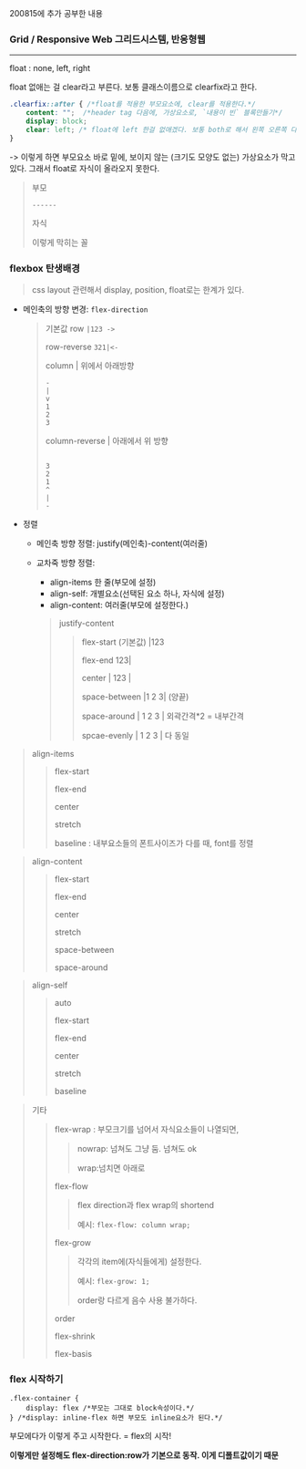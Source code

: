 200815에 추가 공부한 내용



### Grid / Responsive Web 그리드시스템, 반응형웹

-------

float : none, left, right



float 없애는 걸 clear라고 부른다. 보통 클래스이름으로 clearfix라고 한다. 

```css
.clearfix::after { /*float를 적용한 부모요소에, clear를 적용한다.*/
    content: "";  /*header tag 다음에, 가상요소로, `내용이 빈` 블록만들기*/
    display: block;
    clear: left; /* float에 left 한걸 없애겠다. 보통 both로 해서 왼쪽 오른쪽 다 없앤다.*/
}
```

-> 이렇게 하면 부모요소 바로 밑에, 보이지 않는 (크기도 모양도 없는) 가상요소가 막고 있다. 그래서 float로 자식이 올라오지 못한다. 

> 부모
>
> `------`
>
> 자식
>
> 이렇게 막히는 꼴



### flexbox 탄생배경

> css layout 관련해서 display, position, float로는 한계가 있다.



* 메인축의 방향 변경: `flex-direction`

  > 기본값 row         `|123 ->` 
  >
  > row-reverse                     `321|<-` 
  >
  > column | 위에서 아래방향 
  >
  > ```
  > -
  > |
  > v
  > 1
  > 2
  > 3
  > ```
  >
  > column-reverse | 아래에서 위 방향
  >
  > ```
  > 
  > 3
  > 2
  > 1
  > ^
  > |
  > -
  > ```
  >
  > 



* 정렬
  * 메인축 방향 정렬: justify(메인축)-content(여러줄)
  * 교차죽 방향 정렬:
    * align-items 한 줄(부모에 설정)
    * align-self: 개별요소(선택된 요소 하나, 자식에 설정)
    * align-content: 여러줄(부모에 설정한다.)

	>justify-content
	>
	>> flex-start (기본값)  |123
	>>
	>> flex-end                                         123|
	>>
	>> center                      |             123        |
	>>
	>> space-between       |1            2          3| (양끝)
	>>
	>> space-around         | 1   2   3 | 외곽간격*2 = 내부간격
	>>
	>> spcae-evenly           |  1  2   3  | 다 동일



> align-items
>
> > flex-start
> >
> > flex-end
> >
> > center
> >
> > stretch
> >
> > baseline : 내부요소들의 폰트사이즈가 다를 때, font를 정렬



> align-content
>
> > flex-start
> >
> > flex-end
> >
> > center
> >
> > stretch
> >
> > space-between
> >
> > space-around



> align-self
>
> > auto
> >
> > flex-start
> >
> > flex-end
> >
> > center
> >
> > stretch
> >
> > baseline



> 기타
>
> > flex-wrap : 부모크기를 넘어서 자식요소들이 나열되면, 
> >
> > > nowrap: 넘쳐도 그냥 둠. 넘쳐도 ok
> > >
> > > wrap:넘치면 아래로
> >
> > flex-flow
> >
> > > flex direction과 flex wrap의 shortend
> > >
> > > 예시: `flex-flow: column wrap;`
> >
> > flex-grow
> >
> > > 각각의 item에(자식들에게) 설정한다. 
> > >
> > > 예시: `flex-grow: 1;`
> > >
> > > order랑 다르게 음수 사용 불가하다.
> >
> > order
> >
> > flex-shrink
> >
> > flex-basis



### flex 시작하기

```
.flex-container {
	display: flex /*부모는 그대로 block속성이다.*/
} /*display: inline-flex 하면 부모도 inline요소가 된다.*/
```

부모에다가 이렇게 주고 시작한다. = flex의 시작!

**이렇게만 설정해도 flex-direction:row가 기본으로 동작. 이게 디폴트값이기 때문**



